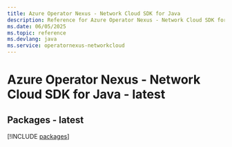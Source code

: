 ```yaml
---
title: Azure Operator Nexus - Network Cloud SDK for Java
description: Reference for Azure Operator Nexus - Network Cloud SDK for Java
ms.date: 06/05/2025
ms.topic: reference
ms.devlang: java
ms.service: operatornexus-networkcloud
---
```

# Azure Operator Nexus - Network Cloud SDK for Java - latest
## Packages - latest
[!INCLUDE [packages](operator-nexus---network-cloud-index.md)]
